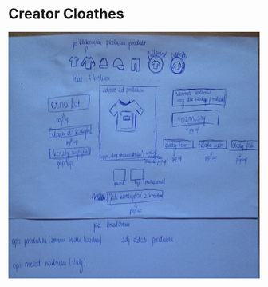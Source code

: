 # Creator Cloathes
![alt text](https://raw.githubusercontent.com/roshed/Creator-Cloathes/master/sample.jpg)